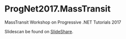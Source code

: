 # ProgNet2017.MassTransit
MassTransit Workshop on Progressive .NET Tutorials 2017

Slidescan be found on [SlideShare](https://www.slideshare.net/alexeyzimarev/give-your-microservices-a-bus-ride-with-masstransit).
